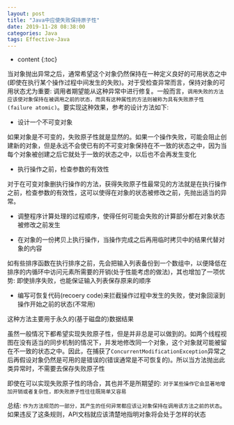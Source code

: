 ```yaml
---
layout: post
title: "Java中应使失败保持原子性"
date: 2019-11-28 08:38:00
categories: Java 
tags: Effective-Java
---
```


* content
{:toc}


当对象抛出异常之后，通常希望这个对象仍然保持在一种定义良好的可用状态之中(即使在执行某个操作过程中间发生的失败)。对于受检查异常而言，保持对象的可用状态尤为重要: 调用者期望能从这种异常中进行修复。一般而言，`调用失败的方法应该使对象保持在被调用之前的状态，而具有这种属性的方法则被称为具有失败原子性(failure atomic)`。要实现这种效果，参考的设计方法如下:






- 设计一个不可变对象

如果对象是不可变的，失败原子性就是显然的。如果一个操作失败，可能会阻止创建新的对象，但是永远不会使已有的不可变对象保持在不一致的状态之中，因为当每个对象被创建之后它就处于一致的状态之中，以后也不会再发生变化


- 执行操作之前，检查参数的有效性

对于在可变对象删执行操作的方法，获得失败原子性最常见的方法就是在执行操作之前，检查参数的有效性，这可以使得在对象的状态被修改之前，先抛出适当的异常。

- 调整程序计算处理的过程顺序，使得任何可能会失败的计算部分都在对象状态被修改之前发生


- 在对象的一份拷贝上执行操作，当操作完成之后再用临时拷贝中的结果代替对象的内容

如有些排序函数在执行排序之前，先会把输入列表备份到一个数组中，以便降低在排序的内循环中访问元素所需要的开销(处于性能考虑的做法)，其也增加了一项优势: 即使排序失败，也能保证输入列表保存原来的顺序


- 编写可恢复代码(recoery code)来拦截操作过程中发生的失败，使对象回滚到操作开始之前的状态(不常用)

这种方法主要用于永久的(基于磁盘的)数据结果

虽然一般情况下都希望实现失败原子性，但是并非总是可以做到的。如两个线程视图在没有适当的同步机制的情况下，并发地修改同一个对象，这个对象就可能被留在不一致的状态之中。因此，在捕获了`ConcurrentModificationException`异常之后再假设对象仍然是可用的是错误的(错误通常是不可恢复的)。所以当方法抛出此类异常时，不需要去保存失败原子性


即使在可以实现失败原子性的场合，其也并不是所期望的: `对于某些操作它会显著地增加开销或者复杂性，即失败原子性往往既简单又容易`


总结: `作为方法规范的一部分，其产生的任何异常都应该让对象保持在调用该方法之前的状态`。如果违反了这条规则，API文档就应该清楚地指明对象将会处于怎样的状态




